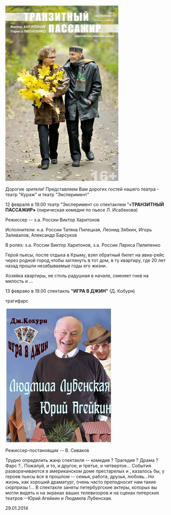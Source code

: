 ![](image-01.jpg)


Дорогие зрители! Представляем Вам дорогих гостей нашего театра - театр "Кураж" и театр "Эксперимент"


12 февраля в 19.00 театр "Эксперимент со спектаклем "«**ТРАНЗИТНЫЙ ПАССАЖИР»** (лирическая комедия по пьесе Л. Исабекова)


Режиссер -- з.а. России Виктор Харитонов


Исполнители: н.а. России Татяна Пилецкая, Леонид Зябкин, Игорь Заливалов, Александр Барсуков


В ролях: з.а. России Виктор Харитонов, з.а. России Лариса Пилипенко


Герой пьесы, после отдыха в Крыму, взял обратный билет на авиа-рейс через родной город,чтобы заглянуть в тот дом, в ту квартиру, где 20 лет назад прошли незабываемые годы его жизни.


Хозяйка квартиры, не столь радушная в начале, сменяет гнев на милость и ...


13 февраяо в 19.00 спектакль **"ИГРА В ДЖИН"** (Д. Кобурн)


трагифарс


![](..\igra-v-dzhin\image-01.jpg)


Режиссер-постановщик -- В. Сиваков


Трудно определить жанр спектакля -- комедия ? Трагедия ? Драма ? Фарс ?.. Пожалуй, и то, и другое, и третье, и четвертое... События разворачиваются в американском доме престарелых и , казалось бы, у героев пьесы все в прошлом -- семья, работа, друзья, любовь...Но жизнь, как хороший драматург, очень часто преподносит нам такие сюрпризы !... В спектакле заняты петербургские актеры, которых вы могли видеть и на экранах ваших телевизоров и на сценах питерских театров --Юрий Агейкин и Людмила Лубенская.


29.01.2014